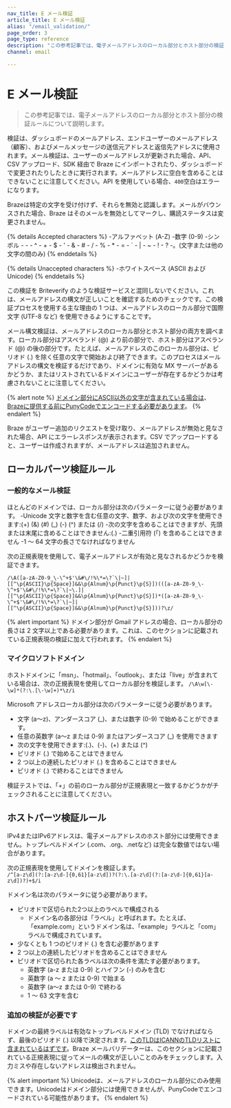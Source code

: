 ```yaml
---
nav_title: E メール検証 
article_title: E メール検証
alias: "/email_validation/"
page_order: 3
page_type: reference
description: "この参考記事では、電子メールアドレスのローカル部分とホスト部分の検証ルールについて説明します。"
channel: email

---
```


# E メール検証

> この参考記事では、電子メールアドレスのローカル部分とホスト部分の検証ルールについて説明します。

検証は、ダッシュボードのメールアドレス、エンドユーザーのメールアドレス（顧客）、およびメールメッセージの送信元アドレスと返信先アドレスに使用されます。メール検証は、ユーザーのメールアドレスが更新された場合、API、CSV アップロード、SDK 経由で Braze にインポートされたり、ダッシュボードで変更されたりしたときに実行されます。メールアドレスに空白を含めることはできないことに注意してください。API を使用している場合、`400`空白はエラーになります。

Brazeは特定の文字を受け付けず、それらを無効と認識します。メールがバウンスされた場合、Braze はそのメールを無効としてマークし、購読ステータスは変更されません。  

{% details Accepted characters %}
-アルファベット (A-Z)
-数字 (0-9)
-シンボル
	\- -
	\- ^
	\- +
	\- $
	\- '
	\- &
	\- #
	\- /
	\- %
	\- *
	\- =
	\- \`
	\- |
	\- ~
	\- !
	\- ?
	-。(文字または他の文字の間のみ)
{% enddetails %}

{% details Unaccepted characters %}
-ホワイトスペース (ASCII および Unicode)
{% enddetails %}

この検証を Briteverify のような検証サービスと混同しないでください。これは、メールアドレスの構文が正しいことを確認するためのチェックです。この検証プロセスを使用する主な理由の 1 つは、メールアドレスのローカル部分で国際文字 (UTF-8 など) を使用できるようにすることです。

メール構文検証は、メールアドレスのローカル部分とホスト部分の両方を調べます。ローカル部分はアスペランド (@) より前の部分で、ホスト部分はアスペランド (@) の後の部分です。たとえば、メールアドレスのこのローカル部分は、ピリオド (.) を除く任意の文字で開始および終了できます。このプロセスはメールアドレスの構文を検証するだけであり、ドメインに有効な MX サーバーがあるかどうか、またはリストされているドメインにユーザーが存在するかどうかは考慮されないことに注意してください。

{% alert note %}
[ドメイン部分にASCII以外の文字が含まれている場合は](https://en.wikipedia.org/wiki/ASCII)、[Brazeに提供する前にPunyCodeでエンコードする必要があります](https://www.punycoder.com/)。
{% endalert %}

Braze がユーザー追加のリクエストを受け取り、メールアドレスが無効と見なされた場合、API にエラーレスポンスが表示されます。CSV でアップロードすると、ユーザーは作成されますが、メールアドレスは追加されません。

## ローカルパーツ検証ルール

### 一般的なメール検証

ほとんどのドメインでは、ローカル部分は次のパラメーターに従う必要があります。
-Unicode 文字と数字を含む任意の文字、数字、および次の文字を使用できます:(+) (&) (#) (\_) (-) (^) または (/)
-次の文字を含めることはできますが、先頭または末尾に含めることはできません:(.)
-二重引用符 (「) を含めることはできません
-1 ～ 64 文字の長さでなければなりません


次の正規表現を使用して、電子メールアドレスが有効と見なされるかどうかを検証できます。
```
/\A([a-zA-Z0-9_\-\^+$'\&#\/!%\*=\?`\|~]|[[^\p{ASCII}\p{Space}]&&\p{Alnum}\p{Punct}\p{S}])(([a-zA-Z0-9_\-\^+$'\&#\/!%\*=\?`\|~\.]|[[^\p{ASCII}\p{Space}]&&\p{Alnum}\p{Punct}\p{S}])*([a-zA-Z0-9_\-\^+$'\&#\/!%\*=\?`\|~]|[[^\p{ASCII}\p{Space}]&&\p{Alnum}\p{Punct}\p{S}]))?\z/
```

{% alert important %}
ドメイン部分が Gmail アドレスの場合、ローカル部分の長さは 2 文字以上である必要があります。これは、このセクションに記載されている正規表現の検証に加えて行われます。
{% endalert %}

### マイクロソフトドメイン

ホストドメインに「msn」、「hotmail」、「outlook」、または「live」が含まれている場合は、次の正規表現を使用してローカル部分を検証します。 `/\A\w[\-\w]*(?:\.[\-\w]+)*\z/i`

Microsoft アドレスローカル部分は次のパラメーターに従う必要があります。

- 文字 (a～z)、アンダースコア (\_)、または数字 (0-9) で始めることができます。  
- 任意の英数字 (a～z または 0-9) またはアンダースコア (\_) を使用できます
- 次の文字を使用できます:(.)、(-)、(+) または (^)
- ピリオド (.) で始めることはできません
- 2 つ以上の連続したピリオド (.) を含めることはできません
- ピリオド (.) で終わることはできません

検証テストでは、「+」の前のローカル部分が正規表現と一致するかどうかがチェックされることに注意してください。

## ホストパーツ検証ルール

IPv4またはIPv6アドレスは、電子メールアドレスのホスト部分には使用できません。トップレベルドメイン (.com、.org、.netなど) は完全な数値ではない場合があります。

次の正規表現を使用してドメインを検証します。<br>
`/^[a-z\d](?:[a-z\d-]{0,61}[a-z\d])?(?:\.[a-z\d](?:[a-z\d-]{0,61}[a-z\d])?)+$/i`

ドメイン名は次のパラメータに従う必要があります。

- ピリオドで区切られた2つ以上のラベルで構成される
	- ドメイン名の各部分は「ラベル」と呼ばれます。たとえば、「example.com」というドメイン名は、「example」ラベルと「com」ラベルで構成されています。
- 少なくとも 1 つのピリオド (.) を含む必要があります
- 2 つ以上の連続したピリオドを含めることはできません
- ピリオドで区切られた各ラベルは次の条件を満たす必要があります。
	- 英数字 (a-z または 0-9) とハイフン (-) のみを含む
	- 英数字 (a ～ z または 0-9) で始まる
	- 英数字 (a～z または 0-9) で終わる
	- 1 ～ 63 文字を含む

### 追加の検証が必要です

ドメインの最終ラベルは有効なトップレベルドメイン (TLD) でなければならず、最後のピリオド (.) 以降で決定されます。[このTLDはICANNのTLDリストに含まれているはずです][2]。Braze メールバリデーターは、このセクションに記載されている正規表現に従ってメールの構文が正しいことのみをチェックします。入力ミスや存在しないアドレスは検出されません。

{% alert important %}
Unicodeは、メールアドレスのローカル部分にのみ使用できます。Unicodeはドメイン部分には使用できませんが、PunyCodeでエンコードされている可能性があります。
{% endalert %}

[2]: https://data.iana.org/TLD/tlds-alpha-by-domain.txt
